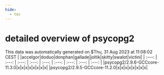 ```yaml
---
hide:
  - toc
---
```


detailed overview of psycopg2
=============================


This data was automatically generated on $Thu, 31 Aug 2023 at 11:08:02 CEST
| |accelgor|doduo|donphan|gallade|joltik|skitty|swalot|victini|
| :---: | :---: | :---: | :---: | :---: | :---: | :---: | :---: | :---: |
|psycopg2/2.9.6-GCCcore-11.3.0|x|x|x|x|x|x|x|x|
|psycopg2/2.9.5-GCCcore-11.2.0|x|x|x|x|x|x|x|x|
